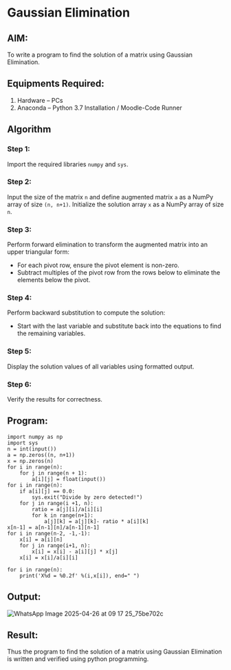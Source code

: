 # Gaussian Elimination

## AIM:
To write a program to find the solution of a matrix using Gaussian Elimination.

## Equipments Required:
1. Hardware – PCs
2. Anaconda – Python 3.7 Installation / Moodle-Code Runner


## Algorithm
### Step 1:  
Import the required libraries `numpy` and `sys`.  

### Step 2:  
Input the size of the matrix `n` and define augmented matrix `a` as a NumPy array of size `(n, n+1)`. Initialize the solution array `x` as a NumPy array of size `n`.  

### Step 3:  
Perform forward elimination to transform the augmented matrix into an upper triangular form:  
- For each pivot row, ensure the pivot element is non-zero.  
- Subtract multiples of the pivot row from the rows below to eliminate the elements below the pivot.

### Step 4:  
Perform backward substitution to compute the solution:  
- Start with the last variable and substitute back into the equations to find the remaining variables.

### Step 5:  
Display the solution values of all variables using formatted output.

### Step 6:  
Verify the results for correctness.

## Program:
```
import numpy as np
import sys
n = int(input())
a = np.zeros((n, n+1))
x = np.zeros(n)
for i in range(n):
    for j in range(n + 1):
        a[i][j] = float(input())
for i in range(n):
    if a[i][j] == 0.0:
        sys.exit("Divide by zero detected!")
    for j in range(i +1, n):
        ratio = a[j][i]/a[i][i]
        for k in range(n+1):
            a[j][k] = a[j][k]- ratio * a[i][k]
x[n-1] = a[n-1][n]/a[n-1][n-1]
for i in range(n-2, -1,-1):
    x[i] = a[i][n]
    for j in range(i+1, n):
        x[i] = x[i] - a[i][j] * x[j]
    x[i] = x[i]/a[i][i]
    
for i in range(n):
    print('X%d = %0.2f' %(i,x[i]), end=" ")
```

## Output:
![WhatsApp Image 2025-04-26 at 09 17 25_75be702c](https://github.com/user-attachments/assets/babbe139-c0e2-4c05-92c6-ae6b9099d347)



## Result:
Thus the program to find the solution of a matrix using Gaussian Elimination is written and verified using python programming.
